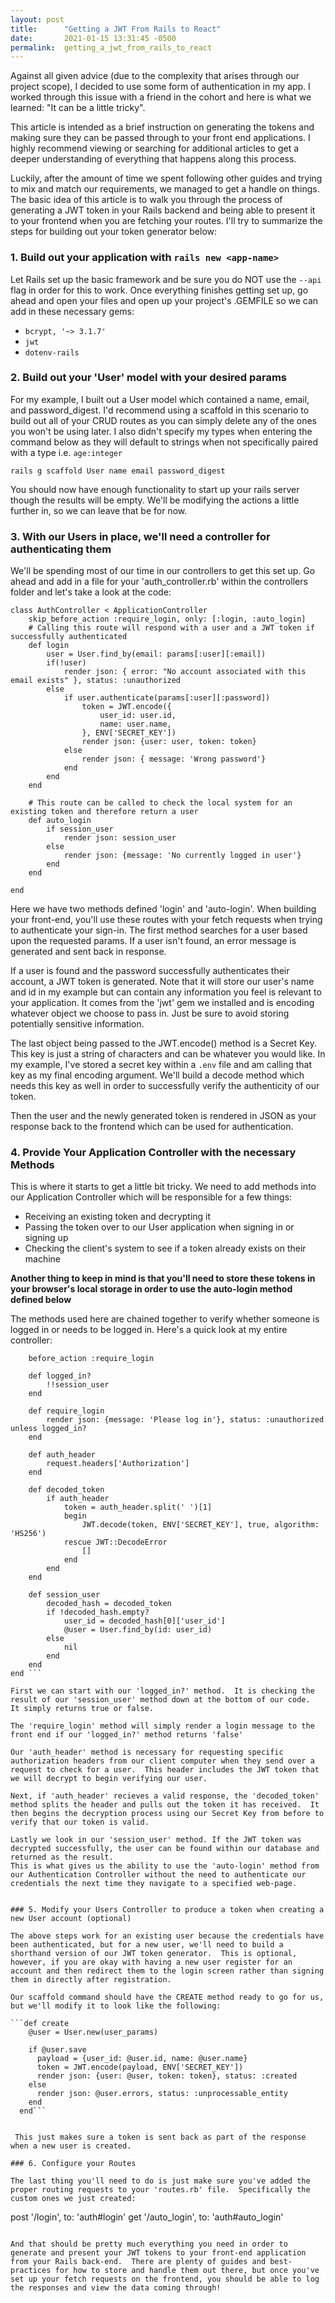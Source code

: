 ```yaml
---
layout: post
title:      "Getting a JWT From Rails to React"
date:       2021-01-15 13:31:45 -0500
permalink:  getting_a_jwt_from_rails_to_react
---
```



Against all given advice (due to the complexity that arises through our project scope), I decided to use some form of authentication in my app.  I worked through this issue with a friend in the cohort and here is what we learned:  "It can be a little tricky".

This article is intended as a brief instruction on generating the tokens and making sure they can be passed through to your front end applications.  I highly recommend viewing or searching for additional articles to get a deeper understanding of everything that happens along this process.

Luckily, after the amount of time we spent following other guides and trying to mix and match our requirements, we managed to get a handle on things.  The basic idea of this article is to walk you through the process of generating a JWT token in your Rails backend and being able to present it to your frontend when you are fetching your routes. I'll try to summarize the steps for building out your token generator below:

### 1.  Build out your application with ```rails new <app-name>```

Let Rails set up the basic framework and be sure you do NOT use the ```--api``` flag in order for this to work.  Once everything finishes getting set up, go ahead and open your files and open up your project's .GEMFILE so we can add in these necessary gems:

* ```bcrypt, '~> 3.1.7'```
* ```jwt```
* ```dotenv-rails```

### 2. Build out your 'User' model with your desired params

For my example, I built out a User model which contained a name, email, and password_digest.  I'd recommend using a scaffold in this scenario to build out all of your CRUD routes as you can simply delete any of the ones you won't be using later.  I also didn't specify my types when entering the command below as they will default to strings when not specifically paired with a type i.e. ```age:integer```

```rails g scaffold User name email password_digest```

You should now have enough functionality to start up your rails server though the results will be empty.  We'll be modifying the actions a little further in, so we can leave that be for now.

### 3. With our Users in place, we'll need a controller for authenticating them

We'll be spending most of our time in our controllers to get this set up.  Go ahead and add in a file for your 'auth_controller.rb' within the controllers folder and let's take a look at the code:

```
class AuthController < ApplicationController
    skip_before_action :require_login, only: [:login, :auto_login]
    # Calling this route will respond with a user and a JWT token if successfully authenticated
    def login
        user = User.find_by(email: params[:user][:email])
        if(!user)
            render json: { error: "No account associated with this email exists" }, status: :unauthorized
        else   
            if user.authenticate(params[:user][:password])
                token = JWT.encode({
                    user_id: user.id,
                    name: user.name,
                }, ENV['SECRET_KEY'])
                render json: {user: user, token: token}
            else
                render json: { message: 'Wrong password'}
            end
        end
    end

    # This route can be called to check the local system for an existing token and therefore return a user
    def auto_login
        if session_user
            render json: session_user
        else
            render json: {message: 'No currently logged in user'}
        end
    end

end
```

Here we have two methods defined 'login' and 'auto-login'.  When building your front-end, you'll use these routes with your fetch requests when trying to authenticate your sign-in. The first method searches for a user based upon the requested params.  If a user isn't found, an error message is generated and sent back in response.

If a user is found and the password successfully authenticates their account, a JWT token is generated.  Note that it will store our user's name and id in my example but can contain any information you feel is relevant to your application.   It comes from the 'jwt' gem we installed and is encoding whatever object we choose to pass in. Just be sure to avoid storing potentially sensitive information.  

The last object being passed to the JWT.encode() method is a Secret Key.   This key is just a string of characters and can be whatever you would like.  In my example, I've stored a secret key within a `.env` file and am calling that key as my final encoding argument.  We'll build a decode method which needs this key as well in order to successfully verify the authenticity of our token.

Then the user and the newly generated token is rendered in JSON as your response back to the frontend which can be used for authentication.


### 4. Provide Your Application Controller with the necessary Methods

This is where it starts to get a little bit tricky.  We need to add methods into our Application Controller which will be responsible for a few things:

* Receiving an existing token and decrypting it
* Passing the token over to our User application when signing in or signing up
* Checking the client's system to see if a token already exists on their machine

**Another thing to keep in mind is that you'll need to store these tokens in your browser's local storage in order to use the auto-login method defined below**

The methods used here are chained together to verify whether someone is logged in or needs to be logged in.  Here's a quick look at my entire controller:

``` class ApplicationController < ActionController::API
    before_action :require_login

    def logged_in?
        !!session_user
    end

    def require_login
        render json: {message: 'Please log in'}, status: :unauthorized unless logged_in?
    end

    def auth_header
        request.headers['Authorization']
    end

    def decoded_token
        if auth_header
            token = auth_header.split(' ')[1]
            begin
                JWT.decode(token, ENV['SECRET_KEY'], true, algorithm: 'HS256')
            rescue JWT::DecodeError
                []
            end
        end
    end

    def session_user
        decoded_hash = decoded_token
        if !decoded_hash.empty?
            user_id = decoded_hash[0]['user_id']
            @user = User.find_by(id: user_id)
        else
            nil
        end
    end
end ```

First we can start with our 'logged_in?' method.  It is checking the result of our 'session_user' method down at the bottom of our code.  It simply returns true or false.

The 'require_login' method will simply render a login message to the front end if our 'logged_in?' method returns 'false'

Our 'auth_header' method is necessary for requesting specific authorization headers from our client computer when they send over a request to check for a user.  This header includes the JWT token that we will decrypt to begin verifying our user.

Next, if 'auth_header' recieves a valid response, the 'decoded_token' method splits the header and pulls out the token it has received.  It then begins the decryption process using our Secret Key from before to verify that our token is valid.

Lastly we look in our 'session_user' method. If the JWT token was decrypted successfully, the user can be found within our database and returned as the result. 
This is what gives us the ability to use the 'auto-login' method from our Authentication Controller without the need to authenticate our credentials the next time they navigate to a specified web-page. 


### 5. Modify your Users Controller to produce a token when creating a new User account (optional)

The above steps work for an existing user because the credentials have been authenticated, but for a new user, we'll need to build a shorthand version of our JWT token generator.  This is optional, however, if you are okay with having a new user register for an account and then redirect them to the login screen rather than signing them in directly after registration.

Our scaffold command should have the CREATE method ready to go for us, but we'll modify it to look like the following:

```def create
    @user = User.new(user_params)

    if @user.save
      payload = {user_id: @user.id, name: @user.name}
      token = JWT.encode(payload, ENV['SECRET_KEY'])
      render json: {user: @user, token: token}, status: :created
    else
      render json: @user.errors, status: :unprocessable_entity
    end
  end```
	

 This just makes sure a token is sent back as part of the response when a new user is created.
	
### 6. Configure your Routes
	
The last thing you'll need to do is just make sure you've added the proper routing requests to your 'routes.rb' file.  Specifically the custom ones we just created:

```
post '/login', to: 'auth#login'
get '/auto_login', to: 'auth#auto_login'
```

And that should be pretty much everything you need in order to generate and present your JWT tokens to your front-end application from your Rails back-end.  There are plenty of guides and best-practices for how to store and handle them out there, but once you've set up your fetch requests on the frontend, you should be able to log the responses and view the data coming through!  
